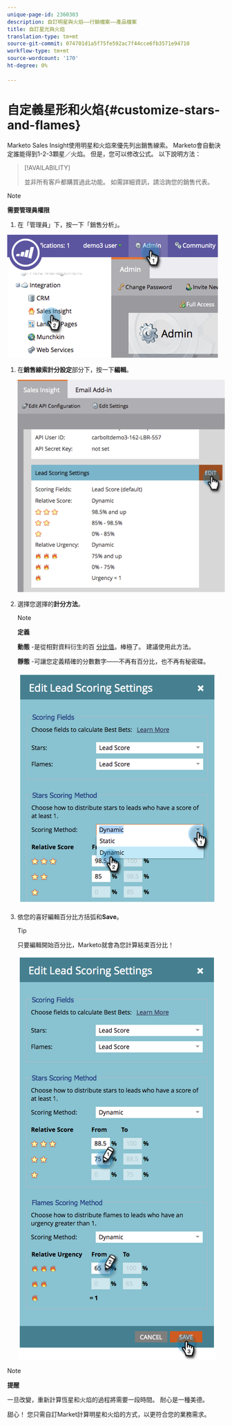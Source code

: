 ```yaml
---
unique-page-id: 2360303
description: 自訂明星與火焰——行銷檔案——產品檔案
title: 自訂星光與火焰
translation-type: tm+mt
source-git-commit: 074701d1a5f75fe592ac7f44cce6fb3571e94710
workflow-type: tm+mt
source-wordcount: '170'
ht-degree: 0%

---
```



# 自定義星形和火焰{#customize-stars-and-flames}

Marketo Sales Insight使用明星和火焰來優先列出銷售線索。 Marketo會自動決定誰能得到1-2-3顆星／火焰。 但是，您可以修改公式。 以下說明方法：

>[!AVAILABILITY]
>
>
>並非所有客戶都購買過此功能。 如需詳細資訊，請洽詢您的銷售代表。

>[!NOTE]
>
>**需要管理員權限**

1. 在「管理員」下，按一下「銷售分析」。

![](assets/image2014-9-16-13-3a38-3a6.png)

1. 在&#x200B;**銷售線索計分設定**&#x200B;部分下，按一下&#x200B;**編輯**。

   ![](assets/image2014-9-16-13-3a38-3a17.png)

1. 選擇您選擇的&#x200B;**計分方法**。

   >[!NOTE]
   >
   >**定義**
   >
   >
   >**動態** -是從相對資料衍生的百 [分比值](priority-urgency-relative-score-and-best-bets.md)。棒極了。 建議使用此方法。
   >
   >
   >**靜態** -可讓您定義精確的分數數字——不再有百分比，也不再有秘密碟。

   ![](assets/image2014-9-16-13-3a38-3a31.png)

1. 依您的喜好編輯百分比方括弧和&#x200B;**Save**。

   >[!TIP]
   >
   >
   >只要編輯開始百分比，Marketo就會為您計算結束百分比！

   ![](assets/image2014-9-16-13-3a38-3a49.png)

>[!NOTE]
>
>**提醒**
>
>一旦改變，重新計算恆星和火焰的過程將需要一段時間。 耐心是一種美德。

甜心！ 您只需自訂Market計算明星和火焰的方式，以更符合您的業務需求。